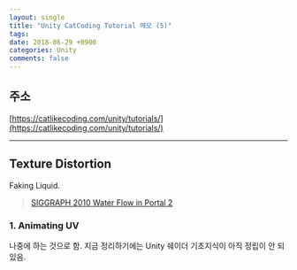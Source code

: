 ```yaml
---
layout: single
title: "Unity CatCoding Tutorial 메모 (5)"
tags: 
date: 2018-06-29 +0900
categories: Unity
comments: false
---
```

<script type="text/javascript"
    src="http://cdn.mathjax.org/mathjax/latest/MathJax.js?config=TeX-AMS-MML_HTMLorMML">
</script>

## 주소

[https://catlikecoding.com/unity/tutorials/](https://catlikecoding.com/unity/tutorials/)

---

## Texture Distortion

Faking Liquid.

> [SIGGRAPH 2010 Water Flow in Portal 2](https://www.slideshare.net/alexvlachos/siggraph-2010-water-flow-in-portal-2)

### 1. Animating UV

나중에 하는 것으로 함. 지금 정리하기에는 Unity 쉐이더 기초지식이 아직 정립이 안 되있음.